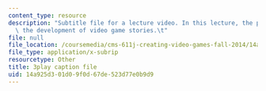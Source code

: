 ```yaml
---
content_type: resource
description: "Subtitle file for a lecture video. In this lecture, the professors discuss\
  \ the development of video game stories.\t"
file: null
file_location: /coursemedia/cms-611j-creating-video-games-fall-2014/14a925d301d09f0d67de523d77e0b9d9_SSnV-2uWG9w.srt
file_type: application/x-subrip
resourcetype: Other
title: 3play caption file
uid: 14a925d3-01d0-9f0d-67de-523d77e0b9d9
---
```

